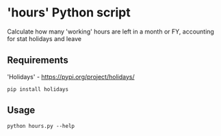# 'hours' Python script
Calculate how many 'working' hours are left in a month or FY, accounting for stat holidays and leave

## Requirements
'Holidays' - https://pypi.org/project/holidays/
```
pip install holidays
```

## Usage
```
python hours.py --help
```